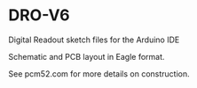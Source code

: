 # DRO-V6
Digital Readout sketch files for the Arduino IDE

Schematic and PCB layout in Eagle format.

See pcm52.com for more details on construction.

